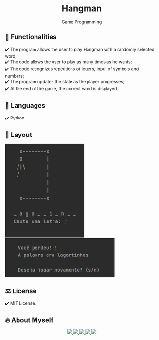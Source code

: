 <h1 align="center"> Hangman </h1>
<p align="center">Game Programming

## 🎯 Functionalities
✔️ The program allows the user to play Hangman with a randomly selected word; <br>
✔️ The code allows the user to play as many times as he wants; <br>
✔️ The code recognizes repetitions of letters, input of symbols and numbers; <br>
✔️ The program updates the state as the player progresses; <br>
✔️ At the end of the game, the correct word is displayed.

## 🚀 Languages
✔️ Python. 

## 🎨 Layout
<p align="left">
      <img src="Imagens/1.jpg" width="260"> &nbsp; &nbsp; 
      <img src="Imagens/2.jpg" width="360"> &nbsp; &nbsp; 
      
## ⚖️ License
✔️ MIT License.

## 🔥 About Myself
 <div align="center"> 
   
  <a href = "https://mail.google.com/mail/u/0/?tab=rm&ogbl#inbox?compose=CllgCJqXPtFPLMWKPfFmlXVxmJSvbkPpTzxXgpPqfGxLGrgBnsLPcdHCZtVlLnZsbvXllKsMqJV">
    <img src="https://img.shields.io/badge/-Gmail-%23EA4335?style=for-the-badge&logo=gmail&logoColor=white" target="_blank">
  </a>
  <a href="https://trailblazer.me/id/duda-braga" target="_blank">
    <img src="https://img.shields.io/badge/Salesforce-00A1E0?style=for-the-badge&logo=Salesforce&logoColor=white" target="_blank"> 
  </a>
  <a href="https://www.linkedin.com/in/maria-eduarda-macedo-braga-4663bb208/" target="_blank">
    <img src="https://img.shields.io/badge/-LinkedIn-%230077B5?style=for-the-badge&logo=linkedin&logoColor=white" target="_blank"> 
  </a>
 <a href="https://www.duolingo.com/profile/duda.mb_" target="_blank">
    <img src="https://img.shields.io/badge/Duolingo-58CC02?style=for-the-badge&logo=Duolingo&logoColor=white" target="_blank"> 
  </a> 
  <a href="https://www.instagram.com/duda.mb_/?hl=pt-br" target="_blank">
    <img src="https://img.shields.io/badge/-Instagram-%23E4405F?style=for-the-badge&logo=instagram&logoColor=white" target="_blank"> 
   </a> 
</div>

